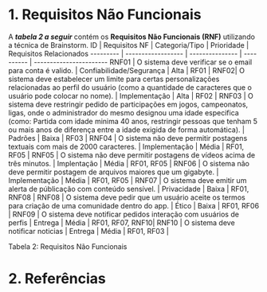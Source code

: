 # 1. Requisitos Não Funcionais
A ***tabela 2 a seguir*** contém os **Requisitos Não Funcionais (RNF)** utilizando a técnica de Brainstorm.
ID   | Requisitos NF   | Categoria/Tipo  | Prioridade | Requisitos Relacionados
--------- | ------------------ | --------------- | ---------- | -----------------------
RNF01 | O sistema deve verificar se o email para conta é valido. | Confiabilidade/Segurança | Alta | RF01 |
RNF02| O sistema deve estabelecer um limite para certas personalizações relacionadas ao perfil do usuário (como a quantidade de caracteres que o usuário pode colocar no nome). | Implementação | Alta | RF02 |
RNF03 | O sistema deve restringir pedido de participações em jogos, campeonatos, ligas, onde o administrador do mesmo designou uma idade especifica (como: Partida com idade minima 40 anos, restringir pessoas que tenham 5 ou mais anos de diferença entre a idade exigida de forma automática). | Padrões | Baixa | RF03 |
RNF04 | O sistema não deve permitir postagens textuais com mais de 2000 caracteres. | Implementação | Média | RF01, RF05 |
RNF05 | O sistema não deve permitir postagens de vídeos acima de três minutos. | Implentação | Média | RF01, RF05 | 
RNF06 | O sistema não deve permitir postagem de arquivos maiores que um gigabyte. | Implementação | Média | RF01, RF05 |
RNF07 | O sistema deve emitir um alerta de públicação com conteúdo sensível. | Privacidade | Baixa | RF01, RNF08 |
RNF08 | O sistema deve pedir que um usuário aceite os termos para criação de uma comunidade dentro do app. | Ético | Baixa | RF01, RF06 |
RNF09 | O sistema deve notificar pedidos interação com usuários de perfis | Entrega | Média | RF01, RF07, RNF10|
RNF10 | O sistema deve notificar noticias | Entrega | Média | RF01, RF03 |

Tabela 2: Requisitos Não Funcionais
# 2. Referências
